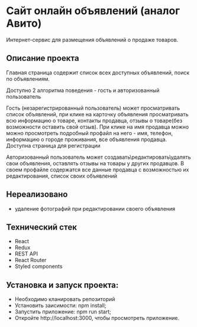 # Сайт онлайн объявлений (аналог Авито)

Интернет-сервис для размещения объявлений о продаже товаров.


## Описание проекта

Главная страница содержит список всех доступных объявлений, поиск по объявлениям.

Доступно 2 алгоритма поведения - гость и авторизованный пользователь

Гость (незарегистрированный пользователь) может просматривать список объявлений, при клике на карточку объявления  просматривать всю информацию о товаре, контакты продавца, отзывы о товаре(без возможности оставить свой отзыв).
При клике на имя продавца можно можно просмотреть подробный профайл на него - имя, телефон, информацию о городе проживания, все объявления продавца.
Доступна страница для регистрации

Авторизованный пользователь может создавать\редактировать\удалять свои объявления, оставлять отзывы на товары у других продавцов.
В своем профайле содержатся все данные продавца с возможностью  их редактирования, список своих объявлений

## Нереализовано
+ удаление фотографий при редактировании своего объявления

## Технический стек
+ React
+ Redux
+ REST API
+ React Router
+ Styled components

## Установка и запуск проекта:
+ Необходимо кланировать репозиторий
+ Установить заисимости: npm install;
+ Запустить приложение: npm run start; 
+ Откройте http://localhost:3000, чтобы просмотреть приложение.
